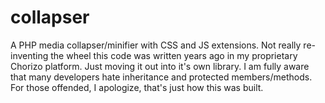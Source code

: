 # collapser

A PHP media collapser/minifier with CSS and JS extensions. Not really re-inventing the wheel this code was written years ago in my proprietary Chorizo platform. Just moving it out into it's own library. I am fully aware that many developers hate inheritance and protected members/methods. For those offended, I apologize, that's just how this was built.
